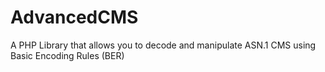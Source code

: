 # AdvancedCMS
A PHP Library that allows you to decode and manipulate ASN.1 CMS using Basic Encoding Rules (BER)
